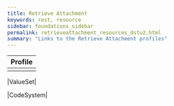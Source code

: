 ```yaml
---
title: Retrieve Attachment
keywords: rest, resource
sidebar: foundations_sidebar
permalink: retrieveattachment_resources_dstu2.html
summary: "Links to the Retrieve Attachment profiles"
---
```




|Profile| 
|-------|
|[]()|

|ValueSet|


|CodeSystem|
